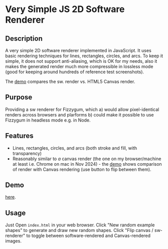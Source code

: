 # Very Simple JS 2D Software Renderer

## Description
A very simple 2D software renderer implemented in JavaScript. It uses basic rendering techniques for lines, rectangles, circles, and arcs. To keep it simple, it does not support anti-aliasing, which is OK for my needs, also it makes the generated render much more compressible in lossless mode (good for keeping around hundreds of reference test screenshots).

The [demo](https://davidedc.github.io/Minimal-2D-Js-Software-Renderer/) compares the sw. render vs. HTML5 Canvas render.

## Purpose
Providing a sw renderer for Fizzygum, which a) would allow pixel-identical renders across browsers and plarforms b) could make it possible to use Fizzygum in headless mode e.g. in Node.

## Features
- Lines, rectangles, circles, and arcs (both stroke and fill, with transparency)
- Reasonably similar to _a_ canvas render (the one on my browser/machine at least i.e. Chrome on mac in Nov 2024) - the [demo](https://davidedc.github.io/Minimal-2D-Js-Software-Renderer/) shows comparison of render with Canvas rendering (use button to flip between them).

## Demo
[here](https://davidedc.github.io/Minimal-2D-Js-Software-Renderer/).

## Usage
Just Open `index.html` in your web browser. Click "New random example shapes" to generate and draw new random shapes. Click "Flip canvas / sw-renderer" to toggle between software-rendered and Canvas-rendered images.